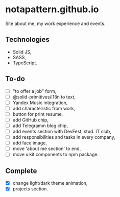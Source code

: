 # notapattern.github.io

Site about me, my work experience and events.

## Technologies

- Solid JS,
- SASS,
- TypeScript.

## To-do

- [ ] "to offer a job" form,
- [ ] @solid-primitives/i18n to text,
- [ ] Yandex Music integration,
- [ ] add characteristic from work,
- [ ] button for print resume,
- [ ] add GitHub chip,
- [ ] add Telegramm blog chip,
- [ ] add events section with DevFest, stud. IT club,
- [ ] add responsibilities and tasks in every company,
- [ ] add face image,
- [ ] move 'about me section' to end,
- [ ] move uikit components to npm package.

## Complete
- [x] change light/dark theme animation,
- [x] projects section.

